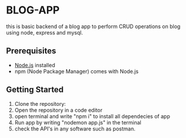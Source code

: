 # BLOG-APP 

this is basic backend of a blog app to perform CRUD operations on blog using node, express and mysql.

## Prerequisites

- [Node.js](https://nodejs.org/) installed
- npm (Node Package Manager) comes with Node.js

## Getting Started

1. Clone the repository:
2. Open the repository in a code editor
3. open terminal and write "npm i" to install all dependecies of app
4. Run app by writing "nodemon app.js" in the terminal
5. check the API's in any software such as postman. 
